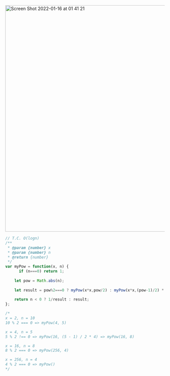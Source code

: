 
<img width="715" alt="Screen Shot 2022-01-16 at 01 41 21" src="https://user-images.githubusercontent.com/37787994/149653107-d6ac5a83-196c-4962-a8b5-ec312e13df33.png">





```js
// T.C. O(logn)
/**
 * @param {number} x
 * @param {number} n
 * @return {number}
 */
var myPow = function(x, n) {
      if (n===0) return 1;
    
    let pow = Math.abs(n);
    
	let result = pow%2===0 ? myPow(x*x,pow/2) : myPow(x*x,(pow-1)/2) * x;
    
    return n < 0 ? 1/result : result;
};

/*
x = 2, n = 10
10 % 2 === 0 => myPow(4, 5)

x = 4, n = 5
5 % 2 !== 0 => myPow(16, (5 - 1) / 2 * 4) => myPow(16, 8)

x = 16, n = 8
8 % 2 === 0 => myPow(256, 4)

x = 256, n = 4
4 % 2 === 0 => myPow()
*/
```
